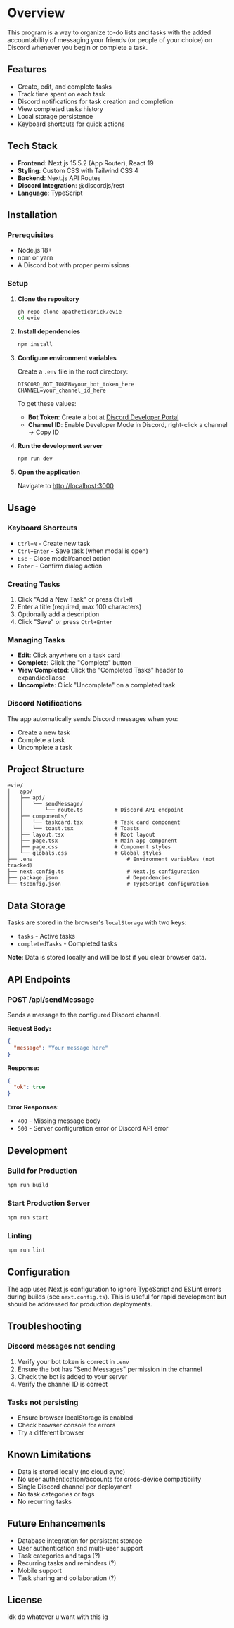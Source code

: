 # Overview

This program is a way to organize to-do lists and tasks with the added accountability of messaging your friends (or people of your choice) on Discord whenever you begin or complete a task.

## Features

- Create, edit, and complete tasks
- Track time spent on each task
- Discord notifications for task creation and completion
- View completed tasks history
- Local storage persistence
- Keyboard shortcuts for quick actions

## Tech Stack

- **Frontend**: Next.js 15.5.2 (App Router), React 19
- **Styling**: Custom CSS with Tailwind CSS 4
- **Backend**: Next.js API Routes
- **Discord Integration**: @discordjs/rest
- **Language**: TypeScript

## Installation

### Prerequisites

- Node.js 18+ 
- npm or yarn
- A Discord bot with proper permissions

### Setup

1. **Clone the repository**
   ```bash
   gh repo clone apatheticbrick/evie
   cd evie
   ```

2. **Install dependencies**
   ```bash
   npm install
   ```

3. **Configure environment variables**
   
   Create a `.env` file in the root directory:
   ```env
   DISCORD_BOT_TOKEN=your_bot_token_here
   CHANNEL=your_channel_id_here
   ```

   To get these values:
   - **Bot Token**: Create a bot at [Discord Developer Portal](https://discord.com/developers/applications)
   - **Channel ID**: Enable Developer Mode in Discord, right-click a channel → Copy ID

4. **Run the development server**
   ```bash
   npm run dev
   ```

5. **Open the application**
   
   Navigate to [http://localhost:3000](http://localhost:3000)

## Usage

### Keyboard Shortcuts

- `Ctrl+N` - Create new task
- `Ctrl+Enter` - Save task (when modal is open)
- `Esc` - Close modal/cancel action
- `Enter` - Confirm dialog action

### Creating Tasks

1. Click "Add a New Task" or press `Ctrl+N`
2. Enter a title (required, max 100 characters)
3. Optionally add a description
4. Click "Save" or press `Ctrl+Enter`

### Managing Tasks

- **Edit**: Click anywhere on a task card
- **Complete**: Click the "Complete" button
- **View Completed**: Click the "Completed Tasks" header to expand/collapse
- **Uncomplete**: Click "Uncomplete" on a completed task

### Discord Notifications

The app automatically sends Discord messages when you:
- Create a new task
- Complete a task
- Uncomplete a task

## Project Structure

```
evie/
│   app/
│   ├── api/
│   │   └── sendMessage/
│   │       └── route.ts          # Discord API endpoint
│   ├── components/
│   │   └── taskcard.tsx          # Task card component
│   │   └── toast.tsx			  # Toasts
│   ├── layout.tsx                # Root layout
│   ├── page.tsx                  # Main app component
│   ├── page.css                  # Component styles
│   └── globals.css               # Global styles
├── .env                              # Environment variables (not tracked)
├── next.config.ts                    # Next.js configuration
├── package.json                      # Dependencies
└── tsconfig.json                     # TypeScript configuration
```

## Data Storage

Tasks are stored in the browser's `localStorage` with two keys:
- `tasks` - Active tasks
- `completedTasks` - Completed tasks

**Note**: Data is stored locally and will be lost if you clear browser data.

## API Endpoints

### POST /api/sendMessage

Sends a message to the configured Discord channel.

**Request Body:**
```json
{
  "message": "Your message here"
}
```

**Response:**
```json
{
  "ok": true
}
```

**Error Responses:**
- `400` - Missing message body
- `500` - Server configuration error or Discord API error

## Development

### Build for Production

```bash
npm run build
```

### Start Production Server

```bash
npm run start
```

### Linting

```bash
npm run lint
```

## Configuration

The app uses Next.js configuration to ignore TypeScript and ESLint errors during builds (see `next.config.ts`). This is useful for rapid development but should be addressed for production deployments.

## Troubleshooting

### Discord messages not sending

1. Verify your bot token is correct in `.env`
2. Ensure the bot has "Send Messages" permission in the channel
3. Check the bot is added to your server
4. Verify the channel ID is correct

### Tasks not persisting

- Ensure browser localStorage is enabled
- Check browser console for errors
- Try a different browser

## Known Limitations

- Data is stored locally (no cloud sync)
- No user authentication/accounts for cross-device compatibility
- Single Discord channel per deployment
- No task categories or tags
- No recurring tasks

## Future Enhancements

- Database integration for persistent storage
- User authentication and multi-user support
- Task categories and tags (?)
- Recurring tasks and reminders (?)
- Mobile support
- Task sharing and collaboration (?)

## License

idk do whatever u want with this ig